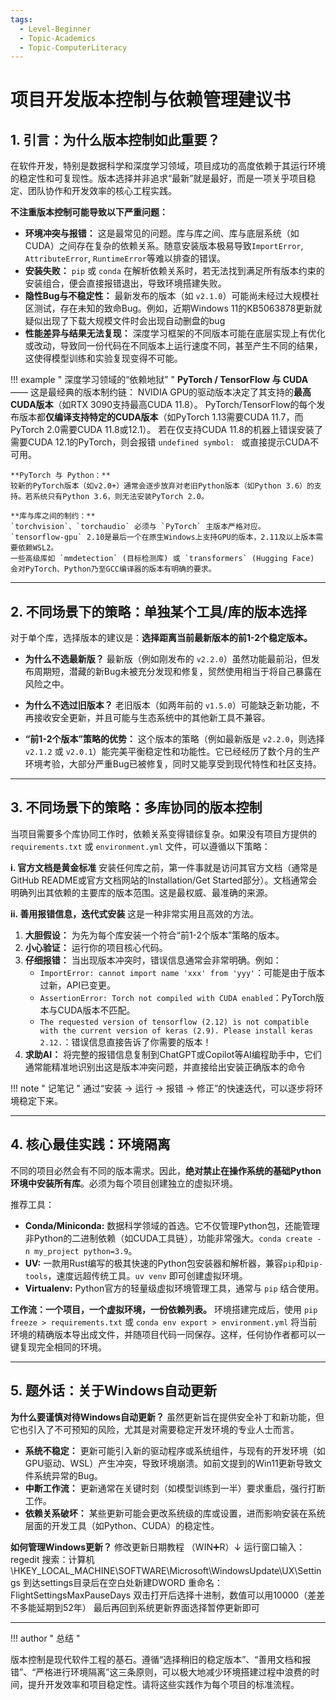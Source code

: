 ```yaml
---
tags:
  - Level-Beginner
  - Topic-Academics
  - Topic-ComputerLiteracy
---
```


# 项目开发版本控制与依赖管理建议书

## **1. 引言：为什么版本控制如此重要？**

在软件开发，特别是数据科学和深度学习领域，项目成功的高度依赖于其运行环境的稳定性和可复现性。版本选择并非追求“最新”就是最好，而是一项关乎项目稳定、团队协作和开发效率的核心工程实践。

**不注重版本控制可能导致以下严重问题：**

*   **环境冲突与报错：** 这是最常见的问题。库与库之间、库与底层系统（如CUDA）之间存在复杂的依赖关系。随意安装版本极易导致`ImportError`, `AttributeError`, `RuntimeError`等难以排查的错误。
*   **安装失败：** `pip` 或 `conda` 在解析依赖关系时，若无法找到满足所有版本约束的安装组合，便会直接报错退出，导致环境搭建失败。
*   **隐性Bug与不稳定性：** 最新发布的版本（如 `v2.1.0`）可能尚未经过大规模社区测试，存在未知的致命Bug。例如，近期Windows 11的KB5063878更新就疑似出现了下载大规模文件时会出现自动删盘的bug
*   **性能差异与结果无法复现：** 深度学习框架的不同版本可能在底层实现上有优化或改动，导致同一份代码在不同版本上运行速度不同，甚至产生不同的结果，这使得模型训练和实验复现变得不可能。

!!! example " 深度学习领域的“依赖地狱” "
    **PyTorch / TensorFlow 与 CUDA**—— 这是最经典的版本制约链：
    NVIDIA GPU的驱动版本决定了其支持的**最高CUDA版本**（如RTX 3090支持最高CUDA 11.8）。
    PyTorch/TensorFlow的每个发布版本都**仅编译支持特定的CUDA版本**（如PyTorch 1.13需要CUDA 11.7，而PyTorch 2.0需要CUDA 11.8或12.1）。
    若在仅支持CUDA 11.8的机器上错误安装了需要CUDA 12.1的PyTorch，则会报错 `undefined symbol: ` 或直接提示CUDA不可用。

    **PyTorch 与 Python：**
    较新的PyTorch版本（如v2.0+）通常会逐步放弃对老旧Python版本（如Python 3.6）的支持。若系统只有Python 3.6，则无法安装PyTorch 2.0。

    **库与库之间的制约：**
    `torchvision`、`torchaudio` 必须与 `PyTorch` 主版本严格对应。
    `tensorflow-gpu` 2.10是最后一个在原生Windows上支持GPU的版本，2.11及以上版本需要依赖WSL2。
    一些高级库如 `mmdetection` (目标检测库) 或 `transformers` (Hugging Face) 会对PyTorch、Python乃至GCC编译器的版本有明确的要求。

---

## **2. 不同场景下的策略：单独某个工具/库的版本选择**

对于单个库，选择版本的建议是：**选择距离当前最新版本的前1-2个稳定版本。**

*   **为什么不选最新版？**
    最新版（例如刚发布的 `v2.2.0`）虽然功能最前沿，但发布周期短，潜藏的新Bug未被充分发现和修复，贸然使用相当于将自己暴露在风险之中。

*   **为什么不选过旧版本？**
    老旧版本（如两年前的 `v1.5.0`）可能缺乏新功能，不再接收安全更新，并且可能与生态系统中的其他新工具不兼容。

*   **“前1-2个版本”策略的优势：**
    这个版本的策略（例如最新版是 `v2.2.0`，则选择 `v2.1.2` 或 `v2.0.1`）能完美平衡稳定性和功能性。它已经经历了数个月的生产环境考验，大部分严重Bug已被修复，同时又能享受到现代特性和社区支持。

---

## **3. 不同场景下的策略：多库协同的版本控制**

当项目需要多个库协同工作时，依赖关系变得错综复杂。如果没有项目方提供的 `requirements.txt` 或 `environment.yml` 文件，可以遵循以下策略：

**i. 官方文档是黄金标准**
安装任何库之前，第一件事就是访问其官方文档（通常是GitHub README或官方文档网站的Installation/Get Started部分）。文档通常会明确列出其依赖的主要库的版本范围。这是最权威、最准确的来源。

**ii. 善用报错信息，迭代式安装**
这是一种非常实用且高效的方法。
1.  **大胆假设：** 为先为每个库安装一个符合“前1-2个版本”策略的版本。
2.  **小心验证：** 运行你的项目核心代码。
3.  **仔细报错：** 当出现版本冲突时，错误信息通常会非常明确。例如：
    *   `ImportError: cannot import name 'xxx' from 'yyy'`：可能是由于版本过新，API已变更。
    *   `AssertionError: Torch not compiled with CUDA enabled`：PyTorch版本与CUDA版本不匹配。
    *   `The requested version of tensorflow (2.12) is not compatible with the current version of keras (2.9). Please install keras 2.12.`：错误信息直接告诉了你需要的版本！
4.  **求助AI：** 将完整的报错信息复制到ChatGPT或Copilot等AI编程助手中，它们通常能精准地识别出这是版本冲突问题，并直接给出安装正确版本的命令

!!! note " 记笔记 "
    通过“安装 -> 运行 -> 报错 -> 修正”的快速迭代，可以逐步将环境稳定下来。

---

## **4. 核心最佳实践：环境隔离**

不同的项目必然会有不同的版本需求。因此，**绝对禁止在操作系统的基础Python环境中安装所有库**。必须为每个项目创建独立的虚拟环境。

推荐工具：
*   **Conda/Miniconda:** 数据科学领域的首选。它不仅管理Python包，还能管理非Python的二进制依赖（如CUDA工具链），功能非常强大。`conda create -n my_project python=3.9`。
*   **UV:** 一款用Rust编写的极其快速的Python包安装器和解析器，兼容`pip`和`pip-tools`，速度远超传统工具。`uv venv` 即可创建虚拟环境。
*   **Virtualenv:** Python官方的轻量级虚拟环境管理工具，通常与 `pip` 结合使用。

**工作流：一个项目，一个虚拟环境，一份依赖列表。**
环境搭建完成后，使用 `pip freeze > requirements.txt` 或 `conda env export > environment.yml` 将当前环境的精确版本导出成文件，并随项目代码一同保存。这样，任何协作者都可以一键复现完全相同的环境。

---

## **5. 题外话：关于Windows自动更新**

**为什么要谨慎对待Windows自动更新？**
虽然更新旨在提供安全补丁和新功能，但它也引入了不可预知的风险，尤其是对需要稳定开发环境的专业人士而言。
*   **系统不稳定：** 更新可能引入新的驱动程序或系统组件，与现有的开发环境（如GPU驱动、WSL）产生冲突，导致环境崩溃。如前文提到的Win11更新导致文件系统异常的Bug。
*   **中断工作流：** 更新通常在关键时刻（如模型训练到一半）要求重启，强行打断工作。
*   **依赖关系破坏：** 某些更新可能会更改系统级的库或设置，进而影响安装在系统层面的开发工具（如Python、CUDA）的稳定性。

**如何管理Windows更新？**
修改更新日期教程
（WIN➕R）↓
运行窗口输入：regedit
搜索：计算机\HKEY_LOCAL_MACHINE\SOFTWARE\Microsoft\WindowsUpdate\UX\Settings
到达settings目录后在空白处新建DWORD
重命名：FlightSettingsMaxPauseDays
双击打开后选择十进制，数值可以用10000（差差不多能延期到52年）
最后再回到系统更新界面选择暂停更新即可


---

!!! author " 总结 "

版本控制是现代软件工程的基石。遵循“选择稍旧的稳定版本”、“善用文档和报错”、“严格进行环境隔离”这三条原则，可以极大地减少环境搭建过程中浪费的时间，提升开发效率和项目稳定性。请将这些实践作为每个项目的标准流程。